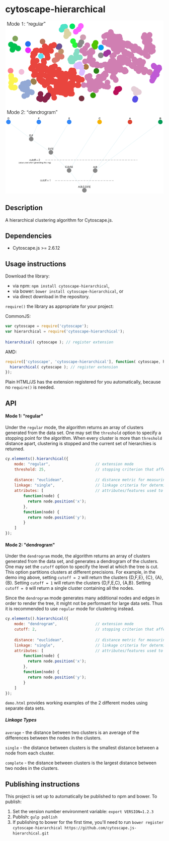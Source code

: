 cytoscape-hierarchical
================================================================================

![Screenshot of clusters returned from hierarchical clustering algorithm](./demo-img.png?raw=true "Screenshot of clusters returned from hierarchical clustering algorithm")

## Description

A hierarchical clustering algorithm for Cytoscape.js.

## Dependencies

 * Cytoscape.js >= 2.6.12


## Usage instructions

Download the library:
 * via npm: `npm install cytoscape-hierarchical`,
 * via bower: `bower install cytoscape-hierarchical`, or
 * via direct download in the repository.

`require()` the library as appropriate for your project:

CommonJS:
```js
var cytoscape = require('cytoscape');
var hierarchical = require('cytoscape-hierarchical');

hierarchical( cytoscape ); // register extension
```

AMD:
```js
require(['cytoscape', 'cytoscape-hierarchical'], function( cytoscape, hierarchical ){
  hierarchical( cytoscape ); // register extension
});
```

Plain HTML/JS has the extension registered for you automatically, because no `require()` is needed.


## API

#### Mode 1: "regular"
Under the ```regular``` mode, the algorithm returns an array of clusters generated from the data set.
One may set the ```threshold``` option to specify a stopping point for the algorithm.
When every cluster is more than ```threshold``` distance apart, clustering is stopped and the current set of hierarchies is returned.

```js
cy.elements().hierarchical({
    mode: "regular",                    // extension mode
    threshold: 25,                      // stopping criterion that affects granularity (#) of clusters

    distance: "euclidean",              // distance metric for measuring the distance between two nodes
    linkage: "single",                  // linkage criteria for determining the distance between two clusters
    attributes: [                       // attributes/features used to group nodes
        function(node) {
          return node.position('x');
        },
        function(node) {
          return node.position('y');
        }
    ]
});
```

#### Mode 2: "dendrogram"
Under the ```dendrogram``` mode, the algorithm returns an array of clusters generated from the data set, and generates a dendrogram of the clusters.
One may set the ```cutoff``` option to specify the level at which the tree is cut. This option partitions clusters at different precisions.
For example, in the demo img above, setting ```cutoff = 2``` will return the clusters {D,F,E}, {C}, {A}, {B}. Setting ```cutoff = 1``` will return the clusters {D,F,E,C}, {A,B}. Setting ```cutoff = 0``` will return a single cluster containing all the nodes.

Since the ```dendrogram``` mode generates many additional nodes and edges in order to render the tree, it might not be performant for large data sets. Thus it is recommended to use ```regular``` mode for clustering instead.

```js
cy.elements().hierarchical({
    mode: "dendrogram",                 // extension mode
    cutoff: 2,                          // stopping criterion that affects granularity (#) of clusters

    distance: "euclidean",              // distance metric for measuring the distance between two nodes
    linkage: "single",                  // linkage criteria for determining the distance between two clusters
    attributes: [                       // attributes/features used to group nodes
        function(node) {
          return node.position('x');
        },
        function(node) {
          return node.position('y');
        }
    ]
});
```

```demo.html``` provides working examples of the 2 different modes using separate data sets.

##### Linkage Types
```average``` - the distance between two clusters is an average of the differences between the nodes in the clusters.

```single``` - the distance between clusters is the smallest distance between a node from each cluster.

```complete``` - the distance between clusters is the largest distance between two nodes in the clusters.


## Publishing instructions

This project is set up to automatically be published to npm and bower.  To publish:

1. Set the version number environment variable: `export VERSION=1.2.3`
1. Publish: `gulp publish`
1. If publishing to bower for the first time, you'll need to run `bower register cytoscape-hierarchical https://github.com/cytoscape.js-hierarchical.git`
